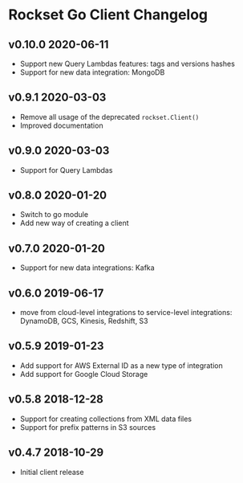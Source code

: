 # Rockset Go Client Changelog

## v0.10.0 2020-06-11
- Support new Query Lambdas features: tags and versions hashes 
- Support for new data integration: MongoDB

## v0.9.1 2020-03-03
- Remove all usage of the deprecated `rockset.Client()`
- Improved documentation

## v0.9.0 2020-03-03
- Support for Query Lambdas

## v0.8.0 2020-01-20
- Switch to go module
- Add new way of creating a client

## v0.7.0 2020-01-20
- Support for new data integrations: Kafka

## v0.6.0 2019-06-17
- move from cloud-level integrations to service-level integrations: DynamoDB, GCS, Kinesis, Redshift, S3

## v0.5.9 2019-01-23
- Add support for AWS External ID as a new type of integration
- Add support for Google Cloud Storage

## v0.5.8 2018-12-28
- Support for creating collections from XML data files
- Support for prefix patterns in S3 sources

## v0.4.7 2018-10-29
- Initial client release

